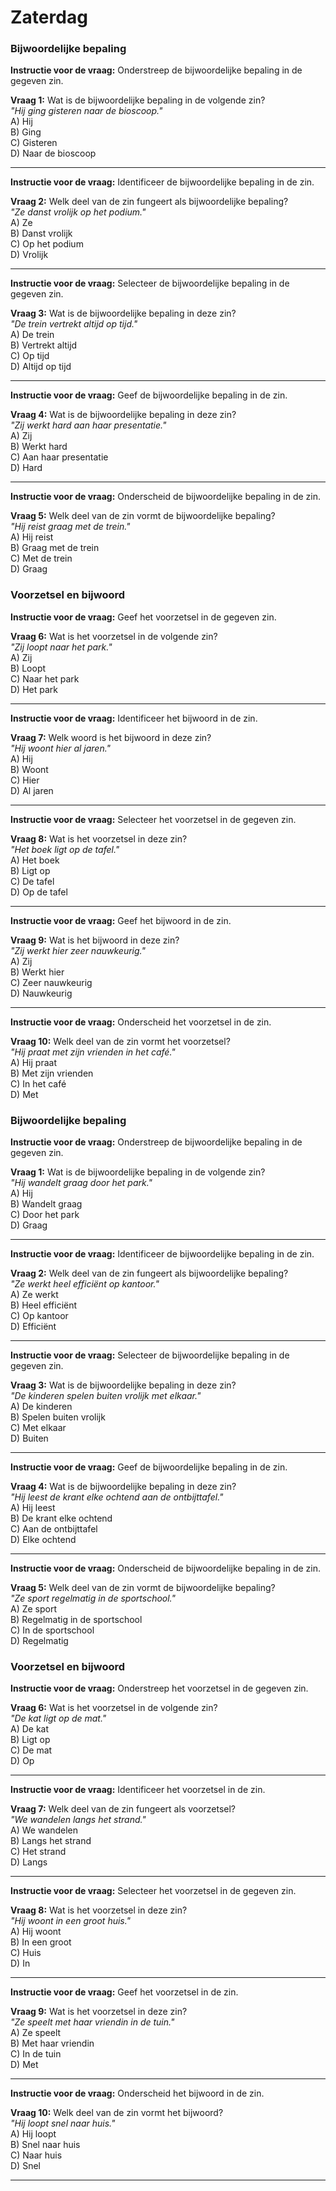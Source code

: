 
# Zaterdag 

### Bijwoordelijke bepaling

**Instructie voor de vraag:** Onderstreep de bijwoordelijke bepaling in de gegeven zin.

**Vraag 1:** Wat is de bijwoordelijke bepaling in de volgende zin?  
*"Hij ging gisteren naar de bioscoop."*  
A) Hij  
B) Ging  
C) Gisteren  
D) Naar de bioscoop  

---

**Instructie voor de vraag:** Identificeer de bijwoordelijke bepaling in de zin.

**Vraag 2:** Welk deel van de zin fungeert als bijwoordelijke bepaling?  
*"Ze danst vrolijk op het podium."*  
A) Ze  
B) Danst vrolijk  
C) Op het podium  
D) Vrolijk  

---

**Instructie voor de vraag:** Selecteer de bijwoordelijke bepaling in de gegeven zin.

**Vraag 3:** Wat is de bijwoordelijke bepaling in deze zin?  
*"De trein vertrekt altijd op tijd."*  
A) De trein  
B) Vertrekt altijd  
C) Op tijd  
D) Altijd op tijd  

---

**Instructie voor de vraag:** Geef de bijwoordelijke bepaling in de zin.

**Vraag 4:** Wat is de bijwoordelijke bepaling in deze zin?  
*"Zij werkt hard aan haar presentatie."*  
A) Zij  
B) Werkt hard  
C) Aan haar presentatie  
D) Hard  

---

**Instructie voor de vraag:** Onderscheid de bijwoordelijke bepaling in de zin.

**Vraag 5:** Welk deel van de zin vormt de bijwoordelijke bepaling?  
*"Hij reist graag met de trein."*  
A) Hij reist  
B) Graag met de trein  
C) Met de trein  
D) Graag  

### Voorzetsel en bijwoord

**Instructie voor de vraag:** Geef het voorzetsel in de gegeven zin.

**Vraag 6:** Wat is het voorzetsel in de volgende zin?  
*"Zij loopt naar het park."*  
A) Zij  
B) Loopt  
C) Naar het park  
D) Het park  

---

**Instructie voor de vraag:** Identificeer het bijwoord in de zin.

**Vraag 7:** Welk woord is het bijwoord in deze zin?  
*"Hij woont hier al jaren."*  
A) Hij  
B) Woont  
C) Hier  
D) Al jaren  

---

**Instructie voor de vraag:** Selecteer het voorzetsel in de gegeven zin.

**Vraag 8:** Wat is het voorzetsel in deze zin?  
*"Het boek ligt op de tafel."*  
A) Het boek  
B) Ligt op  
C) De tafel  
D) Op de tafel  

---

**Instructie voor de vraag:** Geef het bijwoord in de zin.

**Vraag 9:** Wat is het bijwoord in deze zin?  
*"Zij werkt hier zeer nauwkeurig."*  
A) Zij  
B) Werkt hier  
C) Zeer nauwkeurig  
D) Nauwkeurig  

---

**Instructie voor de vraag:** Onderscheid het voorzetsel in de zin.

**Vraag 10:** Welk deel van de zin vormt het voorzetsel?  
*"Hij praat met zijn vrienden in het café."*  
A) Hij praat  
B) Met zijn vrienden  
C) In het café  
D) Met  

### Bijwoordelijke bepaling

**Instructie voor de vraag:** Onderstreep de bijwoordelijke bepaling in de gegeven zin.

**Vraag 1:** Wat is de bijwoordelijke bepaling in de volgende zin?  
*"Hij wandelt graag door het park."*  
A) Hij  
B) Wandelt graag  
C) Door het park  
D) Graag  

---

**Instructie voor de vraag:** Identificeer de bijwoordelijke bepaling in de zin.

**Vraag 2:** Welk deel van de zin fungeert als bijwoordelijke bepaling?  
*"Ze werkt heel efficiënt op kantoor."*  
A) Ze werkt  
B) Heel efficiënt  
C) Op kantoor  
D) Efficiënt  

---

**Instructie voor de vraag:** Selecteer de bijwoordelijke bepaling in de gegeven zin.

**Vraag 3:** Wat is de bijwoordelijke bepaling in deze zin?  
*"De kinderen spelen buiten vrolijk met elkaar."*  
A) De kinderen  
B) Spelen buiten vrolijk  
C) Met elkaar  
D) Buiten  

---

**Instructie voor de vraag:** Geef de bijwoordelijke bepaling in de zin.

**Vraag 4:** Wat is de bijwoordelijke bepaling in deze zin?  
*"Hij leest de krant elke ochtend aan de ontbijttafel."*  
A) Hij leest  
B) De krant elke ochtend  
C) Aan de ontbijttafel  
D) Elke ochtend  

---

**Instructie voor de vraag:** Onderscheid de bijwoordelijke bepaling in de zin.

**Vraag 5:** Welk deel van de zin vormt de bijwoordelijke bepaling?  
*"Ze sport regelmatig in de sportschool."*  
A) Ze sport  
B) Regelmatig in de sportschool  
C) In de sportschool  
D) Regelmatig  

### Voorzetsel en bijwoord

**Instructie voor de vraag:** Onderstreep het voorzetsel in de gegeven zin.

**Vraag 6:** Wat is het voorzetsel in de volgende zin?  
*"De kat ligt op de mat."*  
A) De kat  
B) Ligt op  
C) De mat  
D) Op  

---

**Instructie voor de vraag:** Identificeer het voorzetsel in de zin.

**Vraag 7:** Welk deel van de zin fungeert als voorzetsel?  
*"We wandelen langs het strand."*  
A) We wandelen  
B) Langs het strand  
C) Het strand  
D) Langs  

---

**Instructie voor de vraag:** Selecteer het voorzetsel in de gegeven zin.

**Vraag 8:** Wat is het voorzetsel in deze zin?  
*"Hij woont in een groot huis."*  
A) Hij woont  
B) In een groot  
C) Huis  
D) In  

---

**Instructie voor de vraag:** Geef het voorzetsel in de zin.

**Vraag 9:** Wat is het voorzetsel in deze zin?  
*"Ze speelt met haar vriendin in de tuin."*  
A) Ze speelt  
B) Met haar vriendin  
C) In de tuin  
D) Met  

---

**Instructie voor de vraag:** Onderscheid het bijwoord in de zin.

**Vraag 10:** Welk deel van de zin vormt het bijwoord?  
*"Hij loopt snel naar huis."*  
A) Hij loopt  
B) Snel naar huis  
C) Naar huis  
D) Snel  

---
